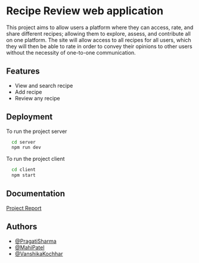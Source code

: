 
# Recipe Review web application

This project aims to allow users a platform where they can access, rate, and share different recipes; allowing them to explore, assess, and contribute all on one platform.
The site will allow access to all recipes for all users, which they will then be able to rate in order to convey their opinions to other users without the necessity of one-to-one communication.


## Features

- View and search recipe
- Add recipe
- Review any recipe



## Deployment

To run the project server

```bash
  cd server
  npm run dev
```

To run the project client

```bash
  cd client
  npm start
```


## Documentation

[Project Report](https://docs.google.com/document/d/1L2TAobfP2v37M2nBGZ7zxJaBxTkwVRdRc6Lvg6DfDPk/edit?usp=sharing)


## Authors

- [@PragatiSharma](https://github.com/Pragati-11S)
- [@MahiPatel](https://github.com/mahi29patel)
- [@VanshikaKochhar](https://github.com/VanshikaKochhar)
